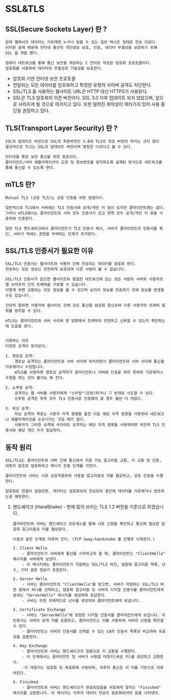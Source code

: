 # SSL&TLS

## SSL(Secure Sockets Layer) 란 ?
```
원래 웹에서의 데이터는 가로채면 누구나 읽을 수 있는 일반 텍스트 형태로 전송 되었다.
이러한 문제 때문에 인터넷 통신의 개인정보 보호, 인증, 데이터 무결성을 보장하기 위해 SSL 을 개발 했다.

컴퓨터 네트워크를 통해 통신 보안을 제공하는 C 언어로 작성된 암호화 프로토콜이다.
암호화를 사용하여 데이터의 무결성과 기밀성을 보호한다.
```
- 암호화 기반 인터넷 보안 프로토콜
- 전달되는 모든 데이터를 암호화하고 특정한 유형의 사이버 공격도 차단한다.
- SSL/TLS 를 사용하는 웹사이트 URL은 HTTP 대신 HTTPS가 사용된다.
- SSL은 TLS 암호화의 이전 버전이다. SSL 3.0 이후 업데이트 되지 않았으며, 앞으로 사라지게 될 것으로 여겨지고 있다. 또한 알려진 취약성이 여러가지 있어 사용 중단을 권장하고 있다.

## TLS(Transport Layer Security) 란 ?
```
SSL의 업데이트 버전으로 SSL의 최종버전인 3.0과 TLS의 최초 버전의 차이는 크지 않다
결과적으로 TLS는 SSL의 업데이트 버전이며 명칭만 다르다고 볼 수 있다.

인터넷을 통한 보안 통신을 위한 표준이다.
클라이언트/서버 애플리케이션이 도청 및 정보변조를 방지하도록 설계된 방식으로 네트워크를 통해 통신할 수 있도록 한다.
```

## mTLS 란?
```
Mutual TLS (상호 TLS)는 상호 인증을 위한 방법이다.

일반적으로 TLS에서 서버에는 TLS 인증서와 공개/개인 키 쌍이 있지만 클라이언트에는 없다.
그러나 mTLS에서는 클라이언트와 서버 모두 인증서가 있고 양쪽 모두 공개/개인 키 쌍을 사용하여 인증한다.

일반 TLS 핸드셰이크에서 클라이언트가 TLS 인증서 제시, 서버가 클라이언트의 인증서를 확인, 서버가 액세스 권한을 부여하는 단계가 추가된다.
```

## SSL/TLS 인증서가 필요한 이유
```
SSL/TLS 인증서는 웹사이트와 사용자 간에 전송되는 데이터를 암호화 한다.
전송하는 모든 정보는 안전하게 보호되며 다른 사람이 볼 수 없습니다.

SSL/TLS 인증서가 없으면 웹사이트와 동일한 네트워크에 있는 모든 사람이 서버와 사용자의 웹 브라우저 간의 트래픽을 가로챌 수 있습니다.
이렇게 하면 교환되는 모든 정보를 볼 수 있으며 심지어 정보를 전송하기 전에 정보를 변경할 수도 있습니다.

간단히 말하면 사용자와 웹사이트 간에 모든 통신을 암호화 함으로써 다른 사용자의 트래픽 탈취를 방지할 수 있다.

mTLS는 클라이언트와 서버 사이에 양 방향에서 트래픽이 안전하고 신뢰할 수 있는지 확인하는데 도움을 준다.


사용하는 이유 
다양한 공격이 방지된다.

1. 경로상 공격:
    경로상 공격자는 클라이언트와 서버 사이에 위치하면서 클라이언트와 서버 사이에 통신을 가로채거나 수정합니다.
    mTLS를 사용하면 경로상 공격자가 클라이언트나 서버에 인증을 하지 못하여 가로채거나 수정을 하는 것이 불가능 해 진다.

2. 스푸핑 공격:
    공격자는 웹 서버를 사용자에게 "스무핑"(모방)하거나 그 반대로 시도할 수 있다.
    스푸핑 공격은 양측 모두 TLS 인증서로 인증해야 할 경우 훨씬 더 어렵다.

3. 피싱 공격:
    피싱 공격의 목표는 사용자 자격 증명을 훔친 다음 해당 자격 증명을 사용하여 네트워크나 애플리케이션을 손상시키는 것일 때가 많다.
    사용자가 그러한 공격에 속더라도 공격자는 해당 자격 증명을 사용하려면 여전히 TLS 인증서와 해당 개인 키가 필요하다.
```

## 동작 원리 
```
SSL/TLS는 클라이언트와 서버 간에 통신에서 지원 가능 알고리즘 교환, 키 교환 및 인증, 대칭키 암호로 암호화하고 메시지 인증 단계를 거친다.

클라이언트와 서버는 서로 상호작용하여 사용할 알고리즘과 키를 협상하고, 상호 인증을 수행한다.

암호화된 연결이 설정되면, 데이터는 암호화되어 전송되어 중간에 데이터를 가로채거나 변조하는걸 예방한다.
```
1. 핸드셰이크 (HandShake) - 현재 많이 쓰이는 TLS 1.2 버전을 기준으로 하겠습니다.
    ```
    클라이언트와 서버는 핸드셰이크 프로세스를 통해 서로 신원을 확인하고 통신에 필요한 암호화 알고리즘과 키를 협상한다.

    다음과 같은 단계로 이루어 진다. (TCP 3way-handshake 를 진행후 이뤄진다.)

    1. Client Hello
        - 클라이언트가 서버에게 통신을 시작하고자 할 때, 클라이언트는 "ClientHello" 메시지를 서버에게 보낸다.
        - 이 메시지에는 클라이언트가 지원하는 SSL/TLS 버전, 암호화 알고리즘 목록, 난수, 기타 설정 정보가 포함된다.

    2. Server Hello
        - 서버는 클라이언트의 "ClientHello"를 받으면, 서버가 지원하는 SSL/TLS 버전 중에서 하나를 선택하고, 암호화 알고리즘 및 서버의 디지털 인증서를 클라이언트에게 보내는 "ServerHello" 메시지를 생성하여 응답한다.
        - 서버는 또한 자체적으로 난수를 생성하여 클라이언트에게 보냅니다.

    3. Certificate Exchange
        - 서버는 "ServerHello"에 포함된 디지털 인증서를 클라이언트에게 보냅니다. 이 인증서는 서버의 공개 키를 포함하고, 클라이언트는 이를 사용하여 서버의 신원을 확인할 수 있다.
        - 클라이언트는 서버의 인증서를 신뢰할 수 있는 CA의 인증서 목록과 비교하여 유효성을 검증한다.

    4. Key Exchange 
        - 클라이언트와 서버는 핸드셰이크의 일환으로 키 교환을 수행한다.
        - 이 단계에서는 클라이언트 및 서버가 사용할 대칭키(세션 키)를 생성하고 교환한다.
        -이 대칭키는 암호화 및 복호화에 사용되며, 이후의 통신은 이 키를 기반으로 이루어진다.

    5. Finished
        - 클라이언트와 서버는 핸드셰이크가 완료되었음을 서로에게 알리는 "Finished" 메시지를 교환합니다. 이 메시지는 이후의 데이터 전송이 암호화되어야 함을 나타낸다.
    ```